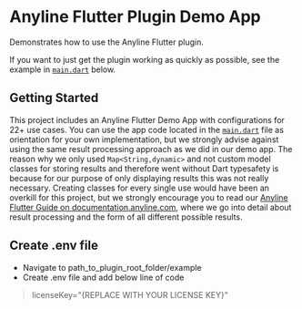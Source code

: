 # Anyline Flutter Plugin Demo App

Demonstrates how to use the Anyline Flutter plugin.

If you want to just get the plugin working as quickly as possible, see the example in [`main.dart`](https://github.com/Anyline/anyline-ocr-flutter-module/blob/main/example/lib/main.dart) below.

## Getting Started

This project includes an Anyline Flutter Demo App with configurations for 22+ use cases. You can use the app code located in the [`main.dart`](https://github.com/Anyline/anyline-ocr-flutter-module/blob/main/example/lib/main.dart) file as orientation for your own implementation, but we strongly advise against using the same result processing approach as we did in our demo app. The reason why we only used `Map<String,dynamic>` and not custom model classes for storing results and therefore went without Dart typesafety is because for our purpose of only displaying results this was not really necessary. Creating classes for every single use would have been an overkill for this project, but we strongly encourage you to read our [Anyline Flutter Guide on documentation.anyline.com](https://documentation.anyline.com/flutter-plugin-component/latest/getting-started.html), where we go into detail about result processing and the form of all different possible results.

## Create .env file

- Navigate to path_to_plugin_root_folder/example
- Create .env file and add below line of code
> licenseKey="{REPLACE WITH YOUR LICENSE KEY}"